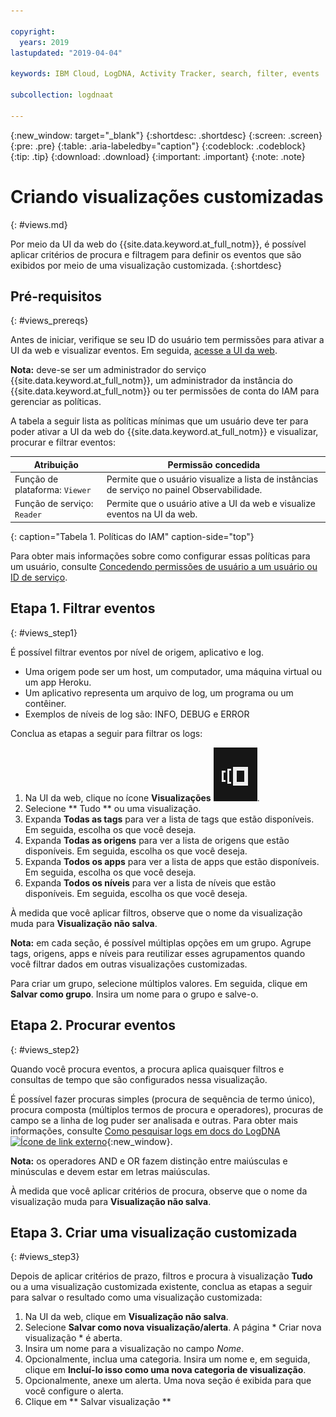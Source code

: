 ```yaml
---

copyright:
  years: 2019
lastupdated: "2019-04-04"

keywords: IBM Cloud, LogDNA, Activity Tracker, search, filter, events

subcollection: logdnaat

---
```


{:new_window: target="_blank"}
{:shortdesc: .shortdesc}
{:screen: .screen}
{:pre: .pre}
{:table: .aria-labeledby="caption"}
{:codeblock: .codeblock}
{:tip: .tip}
{:download: .download}
{:important: .important}
{:note: .note}


# Criando visualizações customizadas
{: #views.md}

Por meio da UI da web do {{site.data.keyword.at_full_notm}}, é possível aplicar critérios de procura e filtragem para definir os eventos que são exibidos por meio de uma visualização customizada.
{:shortdesc}


## Pré-requisitos
{: #views_prereqs}

Antes de iniciar, verifique se seu ID do usuário tem permissões para ativar a UI da web e visualizar eventos. Em seguida, [acesse a UI da web](/docs/services/Activity-Tracker-with-LogDNA?topic=logdnaat-launch#launch).

**Nota:** deve-se ser um administrador do serviço {{site.data.keyword.at_full_notm}}, um administrador da instância do {{site.data.keyword.at_full_notm}} ou ter permissões de conta do IAM para gerenciar as políticas.

A tabela a seguir lista as políticas mínimas que um usuário deve ter para poder ativar a UI da web do {{site.data.keyword.at_full_notm}} e visualizar, procurar e filtrar eventos:

| Atribuição                      | Permissão concedida            |
|---------------------------|-------------------------------|  
| Função de plataforma: `Viewer`   | Permite que o usuário visualize a lista de instâncias de serviço no painel Observabilidade. |
| Função de serviço: `Reader`      | Permite que o usuário ative a UI da web e visualize eventos na UI da web. |
{: caption="Tabela 1. Políticas do IAM" caption-side="top"} 

Para obter mais informações sobre como configurar essas políticas para um usuário, consulte [Concedendo permissões de usuário a um usuário ou ID de serviço](/docs/services/Activity-Tracker-with-LogDNA?topic=logdnaat-iam_view_events#iam_view_events).



## Etapa 1. Filtrar eventos
{: #views_step1}

É possível filtrar eventos por nível de origem, aplicativo e log. 

* Uma origem pode ser um host, um computador, uma máquina virtual ou um app Heroku.
* Um aplicativo representa um arquivo de log, um programa ou um contêiner.
* Exemplos de níveis de log são: INFO, DEBUG e ERROR

Conclua as etapas a seguir para filtrar os logs:

1. Na UI da web, clique no ícone **Visualizações** ![Ícone Configuração](images/views.png "Ícone Configuração").
2. Selecione  ** Tudo **  ou uma visualização.
3. Expanda **Todas as tags** para ver a lista de tags que estão disponíveis. Em seguida, escolha os que você deseja.
4. Expanda **Todas as origens** para ver a lista de origens que estão disponíveis. Em seguida, escolha os que você deseja.
5. Expanda **Todos os apps** para ver a lista de apps que estão disponíveis. Em seguida, escolha os que você deseja.
6. Expanda **Todos os níveis** para ver a lista de níveis que estão disponíveis. Em seguida, escolha os que você deseja.

À medida que você aplicar filtros, observe que o nome da visualização muda para **Visualização não salva**.

**Nota:** em cada seção, é possível múltiplas opções em um grupo. Agrupe tags, origens, apps e níveis para reutilizar esses agrupamentos quando você filtrar dados em outras visualizações customizadas.

Para criar um grupo, selecione múltiplos valores. Em seguida, clique em **Salvar como grupo**. Insira um nome para o grupo e salve-o.


## Etapa 2. Procurar eventos
{: #views_step2}

Quando você procura eventos, a procura aplica quaisquer filtros e consultas de tempo que são configurados nessa visualização.

É possível fazer procuras simples (procura de sequência de termo único), procura composta (múltiplos termos de procura e operadores), procuras de campo se a linha de log puder ser analisada e outras. Para obter mais informações, consulte [Como pesquisar logs em docs do LogDNA ![Ícone de link externo](../../icons/launch-glyph.svg "Ícone de link externo")](https://docs.logdna.com/docs/search){:new_window}.

**Nota:** os operadores AND e OR fazem distinção entre maiúsculas e minúsculas e devem estar em letras maiúsculas.

À medida que você aplicar critérios de procura, observe que o nome da visualização muda para **Visualização não salva**.



## Etapa 3. Criar uma visualização customizada
{: #views_step3}

Depois de aplicar critérios de prazo, filtros e procura à visualização **Tudo** ou a uma visualização customizada existente, conclua as etapas a seguir para salvar o resultado como uma visualização customizada:

1. Na UI da web, clique em **Visualização não salva**.
2. Selecione **Salvar como nova visualização/alerta**. A página  * Criar nova visualização *  é aberta.
3. Insira um nome para a visualização no campo *Nome*.
4. Opcionalmente, inclua uma categoria. Insira um nome e, em seguida, clique em **Incluí-lo isso como uma nova categoria de visualização**.
5. Opcionalmente, anexe um alerta. Uma nova seção é exibida para que você configure o alerta.
6. Clique em  ** Salvar visualização **




